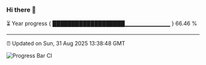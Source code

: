 ### Hi there 👋

⏳ Year progress { ███████████████████▁▁▁▁▁▁▁▁▁▁▁ } 66.46 %

---

⏰ Updated on Sun, 31 Aug 2025 13:38:48 GMT

![Progress Bar CI](https://github.com/IshwaranRudhara/GIT-ACTION/workflows/Progress%20Bar%20CI/badge.svg)
